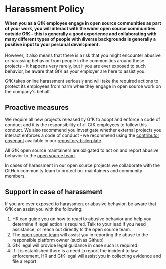 # Harassment Policy

#### When you as a GfK employee engage in open source communities as part of your work, you will interact with the wider open source communities outside GfK - this is generally a good experience and collaborating with many different types of people with diverse backgrounds is generally a positive input to your personal development.

However, it also means that there is a risk that you might encounter abusive or harassing behavior from people in the communities around these projects - it happens very rarely, but if you are ever exposed to such behavior, be aware that GfK as your employer are here to assist you.

GfK takes online harassment seriously and will take the required actions to protect its employees from harm when they engage in open source work on the company's behalf.

## Proactive measures
We require all new projects released by GfK to adopt and enforce a code of conduct and it is the responsibility of all GfK employees to follow this conduct. We also recommend you investigate whether external projects you interact enforces a code of conduct - we recommend using the [contributor covenant](https://www.contributor-covenant.org/) available in our [repository boilerplate](https://github.com/GfKSE/new-project/).

All GfK open source maintainers are obligated to act on and report abusive behavior to the [open source team](oss@gfk.com).

In cases of harassment in our open source projects we collaborate with the GitHub community team to protect our maintainers and community members.

## Support in case of harassment
If you are ever exposed to harassment or abusive behavior, be aware that GfK can assist you with the following:

1. HR can guide you on how to react to abusive behavior and help you determine if legal action is required. Talk to your lead if you need assistance, or reach out directly to the open source team.
2. The [open source team](oss@gfk.com) will assist you in reporting the abuse to the responsible platform owner (such as Github)
3. GfK legal will provide legal guidance in case such is required
4. If it is established there is a need to report the incident to law enforcement, HR and GfK legal will assist you in collecting evidence and file a report
